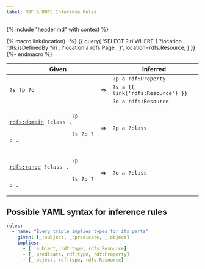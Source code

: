 ```yaml
---
label: RDF & RDFS Inference Rules
---
```


{% include "header.md" with context %}

{% macro link(location) -%}
    {{ query(
        'SELECT ?iri WHERE {
            ?location rdfs:isDefinedBy ?iri .
            ?location a rdfs:Page .
        }',
        location=rdfs.Resource,
    ) }}
{%- endmacro %}


<table class="ui table">
    <thead>
        <tr>
            <th colspan="2">Given</th>
            <th>Inferred</th>
        </tr>
    </thead>
    <tbody>
        <tr>
            <td rowspan="3"><code>?s ?p ?o</code></td>
            <td rowspan="3">⇒</td>
            <td><code>?p a rdf:Property</code></td>
        </tr>
        <tr>
            <td><code>?s a {{ link('rdfs:Resource') }}</code></td>
        </tr>
        <tr>
            <td><code>?o a rdfs:Resource</code></td>
        </tr>
        <tr>
            <td>
                <code>
                    ?p <a href="/rdfs/domain/">rdfs:domain</a> ?class .<br/>
                    ?s ?p ?o .
                </code>
            </td>
            <td>⇒</td>
            <td><code>?p a ?class</code></td>
        </tr>
        <tr>
            <td>
                <code>
                    ?p <a href="/rdfs/range/">rdfs:range</a> ?class .<br/>
                    ?s ?p ?o .
                </code>
            </td>
            <td>⇒</td>
            <td><code>?o a ?class</code></td>
        </tr>
    </tbody>
</table>

## Possible YAML syntax for inference rules

```yaml
rules:
  - name: "Every triple implies types for its parts"
    given: [_:subject, _:predicate, _:object]
    implies:
      - [_:subject, rdf:type, rdfs:Resource]
      - [_:predicate, rdf:type, rdf:Property]
      - [_:object, rdf:type, rdfs:Resource]
```
